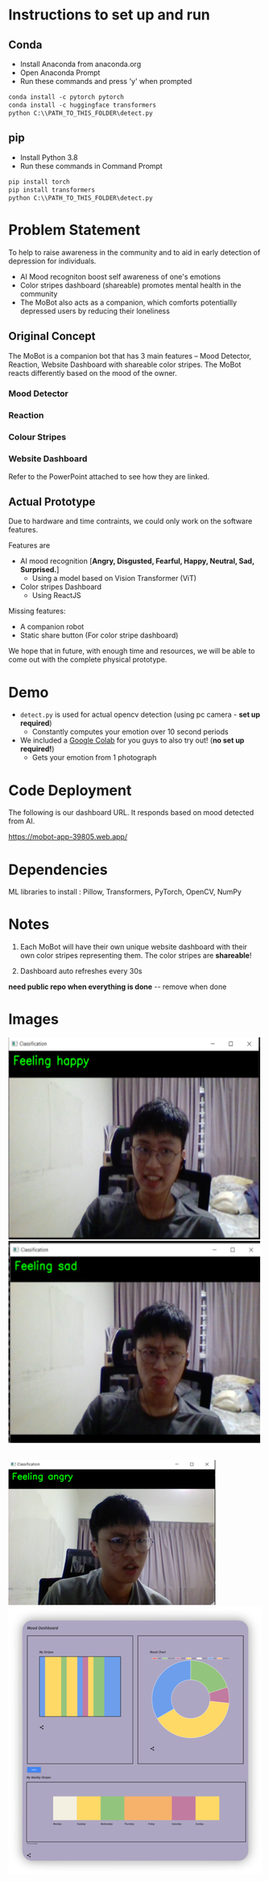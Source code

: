 # Instructions to set up and run
## Conda
- Install Anaconda from anaconda.org
- Open Anaconda Prompt
- Run these commands and press 'y' when prompted
```
conda install -c pytorch pytorch
conda install -c huggingface transformers
python C:\\PATH_TO_THIS_FOLDER\detect.py
```
## pip
- Install Python 3.8
- Run these commands in Command Prompt
```
pip install torch
pip install transformers
python C:\\PATH_TO_THIS_FOLDER\detect.py
```

# Problem Statement

To help to raise awareness in the community and to aid in early detection of depression for individuals.


- AI Mood recogniton boost self awareness of one's emotions
- Color stripes dashboard (shareable) promotes mental health in the community
- The MoBot also acts as a companion, which comforts potentiallly depressed users by reducing their loneliness

## Original Concept

The MoBot is a companion bot that has 3 main features – Mood Detector, Reaction, Website Dashboard with shareable color stripes. The MoBot reacts differently based on the mood of the owner.

### Mood Detector
### Reaction
### Colour Stripes
### Website Dashboard

Refer to the PowerPoint attached to see how they are linked.

## Actual Prototype

Due to hardware and time contraints, we could only work on the software features.

Features are
- AI mood recognition [**Angry, Disgusted, Fearful, Happy, Neutral, Sad, Surprised.**]
    - Using a model based on Vision Transformer (ViT)
- Color stripes Dashboard
    - Using ReactJS


Missing features:
- A companion robot
- Static share button (For color stripe dashboard)

We hope that in future, with enough time and resources, we will be able to come out with the complete physical prototype.

# Demo
- ```detect.py``` is used for actual opencv detection (using pc camera - **set up required**) 
    - Constantly computes your emotion over 10 second periods
- We included a [Google Colab](https://colab.research.google.com/drive/1lxiOH5_TBMBtd0mHY0GGWz2ry9msAhVy?usp=sharing) for you guys to also try out! (**no set up required!**)
    - Gets your emotion from 1 photograph

# Code Deployment
The following is our dashboard URL. It responds based on mood detected from AI.

https://mobot-app-39805.web.app/

# Dependencies

ML libraries to install : Pillow, Transformers, PyTorch, OpenCV, NumPy



# Notes

1) Each MoBot will have their own unique website dashboard with their own color stripes representing them. The color stripes are **shareable**!

2) Dashboard auto refreshes every 30s


**need public repo when everything is done**   -- remove when done



# Images
<img src="assets/happy.png" alt="Happy" width="500" height="400"> <img src="assets/sad.png" alt="Sad"  width="500" height="400">
<br/>

<br/>
<img src="assets/angry.png" alt="Angry">
<br/>
<img src="assets/dashboard.png" alt="Dashboard">
 
